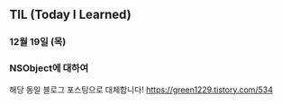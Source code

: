 ## TIL (Today I Learned)

### 12월 19일 (목)    
### NSObject에 대하여
해당 동일 블로그 포스팅으로 대체합니다!
https://green1229.tistory.com/534   
